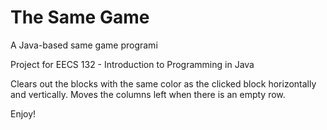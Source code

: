 # The Same Game
A Java-based same game programi

Project for EECS 132 - Introduction to Programming in Java

Clears out the blocks with the same color as the clicked block horizontally and vertically. 
Moves the columns left when there is an empty row. 

Enjoy! 
